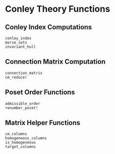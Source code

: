 # Conley Theory Functions

## Conley Index Computations

```@docs
conley_index
morse_sets
invariant_hull
```

## Connection Matrix Computation

```@docs
connection_matrix
cm_reduce!
```

## Poset Order Functions

```@docs
admissible_order
renumber_poset!
```

## Matrix Helper Functions

```@docs
cm_columns
homogeneous_columns
is_homogeneous
target_columns
```

